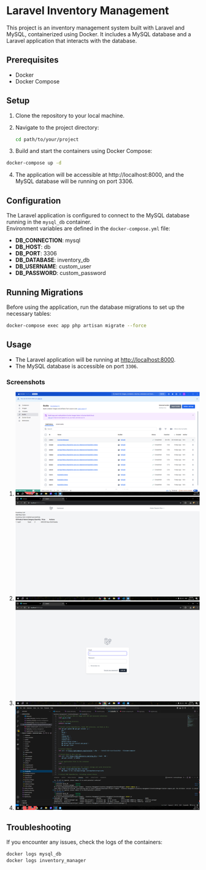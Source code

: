 # Laravel Inventory Management

This project is an inventory management system built with Laravel and MySQL, containerized using Docker. It includes a MySQL database and a Laravel application that interacts with the database.

## Prerequisites

- Docker
- Docker Compose

## Setup

1. Clone the repository to your local machine.
2. Navigate to the project directory:
   ```bash
   cd path/to/your/project
   ```

3. Build and start the containers using Docker Compose:
```bash
docker-compose up -d
```
4. The application will be accessible at http://localhost:8000, and the MySQL database will be running on port 3306.

## Configuration

The Laravel application is configured to connect to the MySQL database running in the `mysql_db` container.  
Environment variables are defined in the `docker-compose.yml` file:

- **DB_CONNECTION**: mysql
- **DB_HOST**: db
- **DB_PORT**: 3306
- **DB_DATABASE**: inventory_db
- **DB_USERNAME**: custom_user
- **DB_PASSWORD**: custom_password

## Running Migrations

Before using the application, run the database migrations to set up the necessary tables:

```bash
docker-compose exec app php artisan migrate --force
```
## Usage

- The Laravel application will be running at [http://localhost:8000](http://localhost:8000).
- The MySQL database is accessible on port `3306`.

### Screenshots

1. ![Screenshot 1](screenshots_N01608790/lar1.PNG) 
2. ![Screenshot 1](screenshots_N01608790/lar2.PNG) 
3. ![Screenshot 1](screenshots_N01608790/lar3.PNG) 
4. ![Screenshot 1](screenshots_N01608790/lar4.PNG) 

## Troubleshooting

If you encounter any issues, check the logs of the containers:

```bash
docker logs mysql_db
docker logs inventory_manager
```